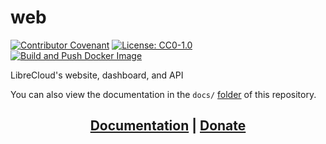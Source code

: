 # web

[![Contributor Covenant](https://img.shields.io/badge/Contributor%20Covenant-2.1-4baaaa.svg)](CODE_OF_CONDUCT.md)
[![License: CC0-1.0](https://img.shields.io/badge/License-CC0_1.0-lightgrey.svg)](http://creativecommons.org/publicdomain/zero/1.0/)
[![Build and Push Docker Image](https://github.com/ihatenodejs/librecloud-web/actions/workflows/docker.yml/badge.svg)](https://github.com/ihatenodejs/librecloud-web/actions/workflows/docker.yml)

LibreCloud's website, dashboard, and API

You can also view the documentation in the `docs/` [folder](https://git.pontusmail.org/librecloud/web/src/branch/main/docs) of this repository.

## <div style="text-align: center;">[Documentation](https://docs.librecloud.cc) | [Donate](https://donate.stripe.com/6oE8yxaPk6yXbpS145)</div>